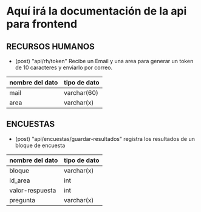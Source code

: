 # Aquí irá la documentación de la api para frontend

## RECURSOS HUMANOS
- (post) "api/rh/token" Recibe un Email y una area para generar un token de 10 caracteres y enviarlo por correo.

| nombre del dato | tipo de dato |
| ------------- | ------------- |
| mail | varchar(60) |
| area | varchar(x) |

## ENCUESTAS
- (post) "api/encuestas/guardar-resultados" registra los resultados de un bloque de encuesta

| nombre del dato | tipo de dato |
| ------------- | ------------- |
| bloque | varchar(x) |
| id_area | int |
| valor-respuesta | int |
| pregunta | varchar(x) |

